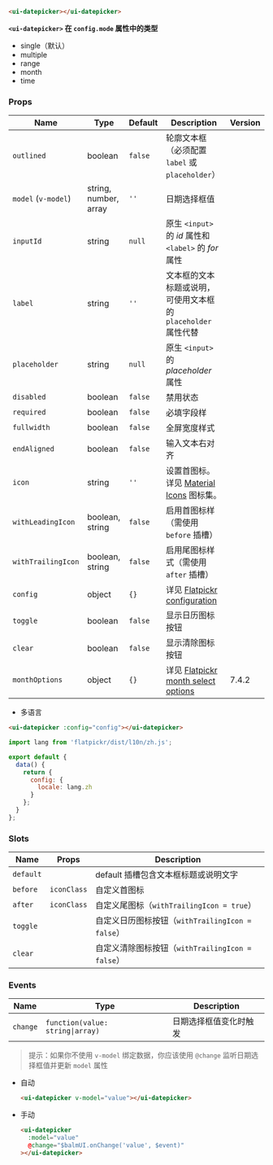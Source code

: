 ```html
<ui-datepicker></ui-datepicker>
```

**`<ui-datepicker>` 在 `config.mode` 属性中的类型**

- single（默认）
- multiple
- range
- month
- time

### Props

| Name                | Type                  | Default | Description                                                                                | Version |
| ------------------- | --------------------- | ------- | ------------------------------------------------------------------------------------------ | ------- |
| `outlined`          | boolean               | `false` | 轮廓文本框（必须配置 `label` 或 `placeholder`）                                            |         |
| `model` (`v-model`) | string, number, array | `''`    | 日期选择框值                                                                               |         |
| `inputId`           | string                | `null`  | 原生 `<input>` 的 _id_ 属性和 `<label>` 的 _for_ 属性                                      |         |
| `label`             | string                | `''`    | 文本框的文本标题或说明，可使用文本框的 `placeholder` 属性代替                              |         |
| `placeholder`       | string                | `null`  | 原生 `<input>` 的 _placeholder_ 属性                                                       |         |
| `disabled`          | boolean               | `false` | 禁用状态                                                                                   |         |
| `required`          | boolean               | `false` | 必填字段样                                                                                 |         |
| `fullwidth`         | boolean               | `false` | 全屏宽度样式                                                                               |         |
| `endAligned`        | boolean               | `false` | 输入文本右对齐                                                                             |         |
| `icon`              | string                | `''`    | 设置首图标。详见 [Material Icons](/#/icons) 图标集。                                       |         |
| `withLeadingIcon`   | boolean, string       | `false` | 启用首图标样（需使用 `before` 插槽）                                                       |         |
| `withTrailingIcon`  | boolean, string       | `false` | 启用尾图标样式（需使用 `after` 插槽）                                                      |         |
| `config`            | object                | `{}`    | 详见 [Flatpickr configuration](https://flatpickr.js.org/options/)                          |         |
| `toggle`            | boolean               | `false` | 显示日历图标按钮                                                                           |         |
| `clear`             | boolean               | `false` | 显示清除图标按钮                                                                           |         |
| `monthOptions`      | object                | `{}`    | 详见 [Flatpickr month select options](https://flatpickr.js.org/plugins/#monthselectplugin) | 7.4.2   |

- 多语言

```html
<ui-datepicker :config="config"></ui-datepicker>
```

```js
import lang from 'flatpickr/dist/l10n/zh.js';

export default {
  data() {
    return {
      config: {
        locale: lang.zh
      }
    };
  }
};
```

### Slots

| Name      | Props       | Description                                      |
| --------- | ----------- | ------------------------------------------------ |
| `default` |             | default 插槽包含文本框标题或说明文字             |
| `before`  | `iconClass` | 自定义首图标                                     |
| `after`   | `iconClass` | 自定义尾图标（`withTrailingIcon = true`）        |
| `toggle`  |             | 自定义日历图标按钮（`withTrailingIcon = false`） |
| `clear`   |             | 自定义清除图标按钮（`withTrailingIcon = false`） |

### Events

| Name     | Type                             | Description            |
| -------- | -------------------------------- | ---------------------- |
| `change` | `function(value: string\|array)` | 日期选择框值变化时触发 |

> 提示：如果你不使用 `v-model` 绑定数据，你应该使用 `@change` 监听日期选择框值并更新 `model` 属性

- 自动

  ```html
  <ui-datepicker v-model="value"></ui-datepicker>
  ```

- 手动

  ```html
  <ui-datepicker
    :model="value"
    @change="$balmUI.onChange('value', $event)"
  ></ui-datepicker>
  ```

